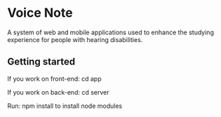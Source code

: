 # Voice Note

A system of web and mobile applications used to enhance the studying experience for people with hearing disabilities.

## Getting started

If you work on front-end:
    cd app

If you work on back-end:
    cd server

Run:
    npm install
to install node modules

